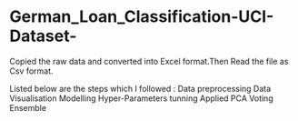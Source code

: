# German_Loan_Classification-UCI-Dataset-

Copied the raw data and converted into Excel format.Then Read the file as Csv format.

Listed below are the steps which I followed :
Data preprocessing
Data Visualisation
Modelling
Hyper-Parameters tunning
Applied PCA
Voting Ensemble
